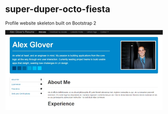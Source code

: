 # super-duper-octo-fiesta
Profile website skeleton built on Bootstrap 2

![alt Profile website preview](Preview.jpg)
